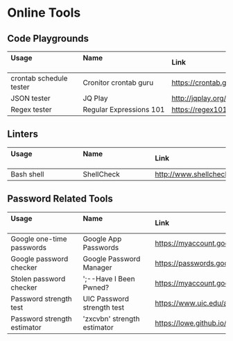 # Online Tools

## Code Playgrounds

| Usage                                     | Name                                     | Link
|:----------------------------|:----------------------------|:----------------------------
| crontab schedule tester     | Cronitor crontab guru       | <https://crontab.guru>
| JSON tester                 | JQ Play                     | <http://jqplay.org/>
| Regex tester                | Regular Expressions 101     | <https://regex101.com/>

## Linters

| Usage                                     | Name                                     | Link
|:----------------------------|:----------------------------|:----------------------------
| Bash shell                  | ShellCheck                  | <http://www.shellcheck.net/>

## Password Related Tools

| Usage                                     | Name                                     | Link
|:----------------------------|:----------------------------|:----------------------------
| Google one-time passwords   | Google App Passwords        | <https://myaccount.google.com/apppasswords>
| Google password checker     | Google Password Manager     | <https://passwords.google.com/>
| Stolen password checker     | ';--Have I Been Pwned?      | <https://myaccount.google.com/apppasswords>
| Password strength test      | UIC Password strength test  | <https://www.uic.edu/apps/strong-password>
| Password strength estimator | 'zxcvbn' strength estimator | <https://lowe.github.io/tryzxcvbn>
